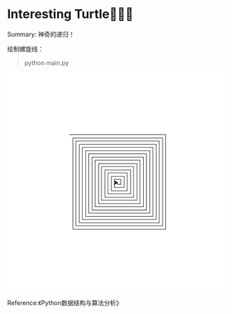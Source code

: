 # Interesting Turtle🐢🐢🐢
Summary: 神奇的递归！

绘制螺旋线：
> python main.py

![image](results/sprial.jpg)


Reference:《Python数据结构与算法分析》

